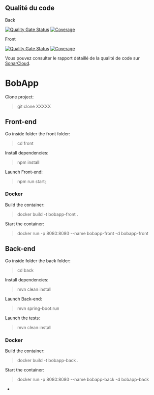 ## Qualité du code

Back

[![Quality Gate Status](https://sonarcloud.io/api/project_badges/measure?project=matthieuskrzypczak_bobapp-back&metric=alert_status)](https://sonarcloud.io/summary/new_code?id=matthieuskrzypczak_bobapp-back)
[![Coverage](https://sonarcloud.io/api/project_badges/measure?project=matthieuskrzypczak_bobapp-back&metric=coverage)](https://sonarcloud.io/summary/new_code?id=matthieuskrzypczak_bobapp-back)

Front

[![Quality Gate Status](https://sonarcloud.io/api/project_badges/measure?project=matthieuskrzypczak_bobapp-front&metric=alert_status)](https://sonarcloud.io/summary/new_code?id=matthieuskrzypczak_bobapp-front)
[![Coverage](https://sonarcloud.io/api/project_badges/measure?project=matthieuskrzypczak_bobapp-front&metric=coverage)](https://sonarcloud.io/summary/new_code?id=matthieuskrzypczak_bobapp-front)

Vous pouvez consulter le rapport détaillé de la qualité de code sur [SonarCloud](https://sonarcloud.io/organizations/matthieuskrzypczak/projects).



# BobApp

Clone project:

> git clone XXXXX

## Front-end 

Go inside folder the front folder:

> cd front

Install dependencies:

> npm install

Launch Front-end:

> npm run start;

### Docker

Build the container:

> docker build -t bobapp-front .  

Start the container:

> docker run -p 8080:8080 --name bobapp-front -d bobapp-front

## Back-end

Go inside folder the back folder:

> cd back

Install dependencies:

> mvn clean install

Launch Back-end:

>  mvn spring-boot:run

Launch the tests:

> mvn clean install

### Docker

Build the container:

> docker build -t bobapp-back .  

Start the container:

> docker run -p 8080:8080 --name bobapp-back -d bobapp-back 

-